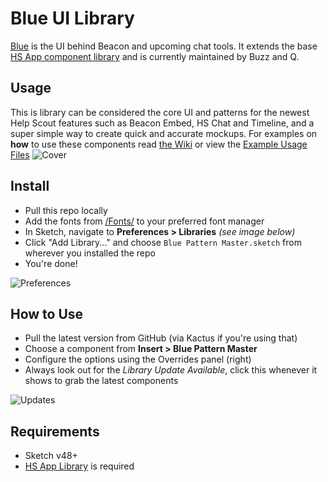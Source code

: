 # Blue UI Library
[Blue](https://github.com/helpscout/blue) is the UI behind Beacon and upcoming chat tools. It extends the base [HS App component library](https://github.com/helpscout/library-hsapp) and is currently maintained by Buzz and Q.

## Usage
This is library can be considered the core UI and patterns for the newest Help Scout features such as Beacon Embed, HS Chat and Timeline, and a super simple way to create quick and accurate mockups. For examples on **how** to use these components read [the Wiki](https://github.com/helpscout/library-blue/wiki) or view the [Example Usage Files](https://github.com/helpscout/library-blue/blob/master/Beacon%20Example%20Usage.sketch) 
![Cover](https://raw.githubusercontent.com/helpscout/library-blue/master/Latest/Core%20UI.png?raw=true)

## Install
- Pull this repo locally
- Add the fonts from [/Fonts/](https://github.com/helpscout/library-blue/tree/master/Fonts) to your preferred font manager
- In Sketch, navigate to **Preferences > Libraries** *(see image below)*
- Click "Add Library..." and choose `Blue Pattern Master.sketch` from wherever you installed the repo
- You're done!

![Preferences](https://dha4w82d62smt.cloudfront.net/items/2F011R470K1E3f2o1e40/sketch-library.png)

## How to Use
- Pull the latest version from GitHub (via Kactus if you're using that)
- Choose a component from **Insert > Blue Pattern Master**
- Configure the options using the Overrides panel (right)
- Always look out for the *Library Update Available*, click this whenever it shows to grab the latest components

![Updates](https://d1ax1i5f2y3x71.cloudfront.net/items/1W232c1H0U0J3L0j1w1l/Screen%20Shot%202017-12-15%20at%2010.22.56%20am.png)

## Requirements
- Sketch v48+ 
- [HS App Library](https://github.com/helpscout/library-hsapp) is required
